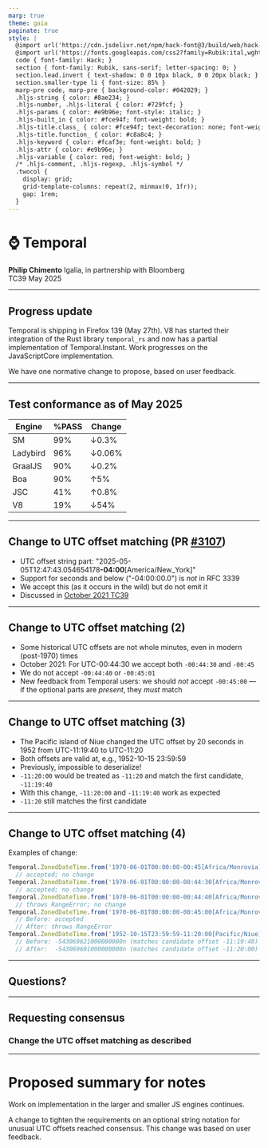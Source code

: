 ```yaml
---
marp: true
theme: gaia
paginate: true
style: |
  @import url('https://cdn.jsdelivr.net/npm/hack-font@3/build/web/hack-subset.css');
  @import url('https://fonts.googleapis.com/css2?family=Rubik:ital,wght@0,400;0,700;1,400;1,700&display=swap');
  code { font-family: Hack; }
  section { font-family: Rubik, sans-serif; letter-spacing: 0; }
  section.lead.invert { text-shadow: 0 0 10px black, 0 0 20px black; }
  section.smaller-type li { font-size: 85% }
  marp-pre code, marp-pre { background-color: #042029; }
  .hljs-string { color: #8ae234; }
  .hljs-number, .hljs-literal { color: #729fcf; }
  .hljs-params { color: #e9b96e; font-style: italic; }
  .hljs-built_in { color: #fce94f; font-weight: bold; }
  .hljs-title.class_ { color: #fce94f; text-decoration: none; font-weight: bold; }
  .hljs-title.function_ { color: #c8a8c4; }
  .hljs-keyword { color: #fcaf3e; font-weight: bold; }
  .hljs-attr { color: #e9b96e; }
  .hljs-variable { color: red; font-weight: bold; }
  /* .hljs-comment, .hljs-regexp, .hljs-symbol */
  .twocol {
    display: grid;
    grid-template-columns: repeat(2, minmax(0, 1fr));
    gap: 1rem;
  }
---
```


<!--
_class: invert lead
-->

# ⌚ **Temporal**

**Philip Chimento**
Igalia, in partnership with Bloomberg  
TC39 May 2025

---

## Progress update

Temporal is shipping in Firefox 139 (May 27th). V8 has started their integration of the Rust library `temporal_rs` and now has a partial implementation of Temporal.Instant. Work progresses on the JavaScriptCore implementation.

We have one normative change to propose, based on user feedback.

<!--
Mention that temporal_rs is a collaboration between Boa developers, Google, and students from the University of Bergen (Norway)
-->

---

## Test conformance as of May 2025

<div class="twocol">
<div>

| Engine   | %PASS | Change |
| -------- | ----- | ------ |
| SM       | 99%   | ↓0.3%  |
| Ladybird | 96%   | ↓0.06% |
| GraalJS  | 90%   | ↓0.2%  |
| Boa      | 90%   | ↑5%    |
| JSC      | 41%   | ↑0.8%  |
| V8       | 19%   | ↓54%   |

</div>
<div>
  <canvas id="conformance-chart"></canvas>
</div>
</div>

<script src="https://cdn.jsdelivr.net/npm/chart.js"></script>

<script>
  const ctx = document.getElementById('conformance-chart');

  const results = {
    'SM': 9123,
    'Ladybird': 8831,
    'GraalJS': 8292,
    'Boa': 8257,
    'JSC': 3727,
    'V8': 1728,
  };
  const totalTests = 9171;
  // test/staging/sm tests have noStrict flag. it's too much hassle to
  // keep track of whether an implementation fails the noStrict tests,
  // so we just count strict mode and default as two separate tests,
  // which is what test262-harness does

  Chart.defaults.font.family = 'Rubik';
  Chart.defaults.font.size = 16;
  new Chart(ctx, {
    type: 'bar',
    data: {
      labels: Object.keys(results),
      datasets: [{
        label: '% of test262 passing',
        // do not use =>
        data: Object.values(results).map(function (x) { return x * 100 / totalTests }),
        backgroundColor: '#a40000',
      }],
    },
    options: {
      aspectRatio: 1.4,
      indexAxis: 'y',
    },
  });
</script>

<!--
npx test262-harness --hostType=sm --hostPath=$HOME/.esvu/bin/sm -f Temporal "test/**/*.js"
npx test262-harness --hostType=v8 --hostPath=$HOME/.esvu/bin/v8 -f Temporal --hostArgs=--harmony-temporal -- "test/**/*.js"
npx test262-harness --hostType=libjs --hostPath=$HOME/.esvu/bin/ladybird-js -f Temporal --hostArgs=--use-test262-global -- "test/**/*.js"
npx test262-harness --hostType=jsc --hostPath=$HOME/.esvu/bin/jsc -f Temporal --hostArgs=--useTemporal=1 -- "test/**/*.js"
npx test262-harness --hostType=boa --hostPath=$HOME/.esvu/bin/boa-nightly -f Temporal -- "test/**/*.js"  # requires https://github.com/tc39/eshost/pull/147 and https://github.com/devsnek/esvu/pull/66
npx test262-harness --hostType=graaljs --hostPath=$HOME/.esvu/bin/graaljs -f Temporal --hostArgs='--experimental-options --js.temporal' -- "test/**/*.js"
npx test262-harness --hostType=node --hostPath=$HOME/.local/bin/deno -f Temporal --hostArgs='run --unstable-temporal' -- "test/**/*.js"
-->

---

## Change to UTC offset matching (PR [#3107](https://github.com/tc39/proposal-temporal/pull/3107))

- UTC offset string part:
  "2025-05-05T12:47:43.054654178&zwj;**-04:00**&zwj;[America/New_York]"
- Support for seconds and below ("-04:00:00.0") is _not_ in RFC 3339
- We accept this (as it occurs in the wild) but do not emit it
- Discussed in [October 2021 TC39](https://ptomato.name/talks/tc39-2021-10/#5)

---

## Change to UTC offset matching (2)

- Some historical UTC offsets are not whole minutes, even in modern (post-1970) times
- October 2021: For UTC-00:44:30 we accept both `-00:44:30` and `-00:45`
- We do not accept `-00:44:40` or `-00:45:01`
- New feedback from Temporal users: we should _not_ accept `-00:45:00` — if the optional parts are _present_, they _must_ match

---

## Change to UTC offset matching (3)

- The Pacific island of Niue changed the UTC offset by 20 seconds in 1952 from UTC-11:19:40 to UTC-11:20
- Both offsets are valid at, e.g., 1952-10-15 23:59:59
- Previously, impossible to deserialize!
- `-11:20:00` would be treated as `-11:20` and match the first candidate, `-11:19:40`
- With this change, `-11:20:00` and `-11:19:40` work as expected
- `-11:20` still matches the first candidate

---

## Change to UTC offset matching (4)

Examples of change:

```js
Temporal.ZonedDateTime.from('1970-06-01T00:00:00-00:45[Africa/Monrovia]')
  // accepted; no change
Temporal.ZonedDateTime.from('1970-06-01T00:00:00-00:44:30[Africa/Monrovia]')
  // accepted; no change
Temporal.ZonedDateTime.from('1970-06-01T00:00:00-00:44:40[Africa/Monrovia]')
  // throws RangeError; no change
Temporal.ZonedDateTime.from('1970-06-01T00:00:00-00:45:00[Africa/Monrovia]')
  // Before: accepted
  // After: throws RangeError
Temporal.ZonedDateTime.from('1952-10-15T23:59:59-11:20:00[Pacific/Niue]').epochNanoseconds
  // Before: -543069621000000000n (matches candidate offset -11:19:40)
  // After:  -543069601000000000n (matches candidate offset -11:20:00)
```

---

<!-- _class: lead -->

## Questions?

---

<!-- _class: lead -->

## Requesting consensus
### Change the UTC offset matching as described

---

# Proposed summary for notes

Work on implementation in the larger and smaller JS engines continues.

A change to tighten the requirements on an optional string notation for unusual UTC offsets reached consensus. This change was based on user feedback.
